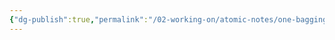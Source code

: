 ```yaml
---
{"dg-publish":true,"permalink":"/02-working-on/atomic-notes/one-bagging-is-the-best-way-to-travel-in-my-opinion/","title":"One-Bagging is the best way to travel in my opinion","tags":["status/working-on"],"noteIcon":"","created":"Tuesday, December 19th 2023, 1:11:24 am","updated":"2024-01-03T01:00:48.206+01:00"}
---
```


